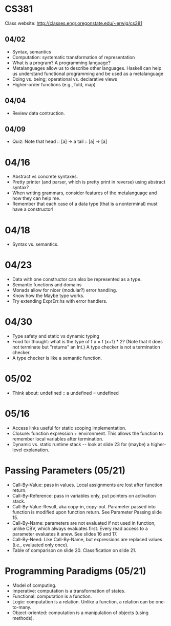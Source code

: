 # CS381

Class website: http://classes.engr.oregonstate.edu/~erwig/cs381

## 04/02
  * Syntax, semantics
  * Computation: systematic transformation of representation
  * What is a program? A programming language?
  * Metalanguages allow us to describe other languages. Haskell can help us
    understand functional programming and be used as a metalanguage
  * Doing vs. being; operational vs. declarative views
  * Higher-order functions (e.g., fold, map)

## 04/04
  * Review data contruction.

## 04/09
  * Quiz: Note that
        head :: [a] -> a
        tail :: [a] -> [a]

# 04/16
  * Abstract vs concrete syntaxes.
  * Pretty printer (and parser, which is pretty print in reverse) using
    abstract syntax?
  * When writing grammars, consider features of the metalanguage and how they
    can help me.
  * Remember that each case of a data type (that is a nonterminal) must have
    a constructor!

# 04/18
  * Syntax vs. semantics.

# 04/23
  * Data with one constructor can also be represented as a type.
  * Semantic functions and domains
  * Monads allow for nicer (modular?) error handling.
  * Know how the Maybe type works.
  * Try extending ExprErr.hs with error handlers.

# 04/30
  * Type safety and static vs dynamic typing
  * Food for thought: what is the type of f x = f (x+1) * 2? (Note that it does
    not terminate but "returns" an Int.) A type checker is not a termination
    checker.
  * A type checker is like a semantic function.

# 05/02
  * Think about:
        undefined :: a
        undefined = undefined

# 05/16
  * Access links useful for static scoping implementation.
  * Closure: function expression + environment. This allows the function to
    remember local variables after termination.
  * Dynamic vs. static runtime stack -- look at slide 23 for (maybe)
    a higher-level explanation.

# Passing Parameters (05/21)
  * Call-By-Value: pass in values. Local assignments are lost after function
    return.
  * Call-By-Reference: pass in variables only, put pointers on activation
    stack.
  * Call-By-Value-Result, aka copy-in, copy-out. Parameter passed into function
    is modified upon function return. See Parameter Passing slide 15.
  * Call-By-Name: parameters are not evaluated if not used in function, unlike
    CBV, which always evaluates first. Every read access to a parameter
    evaluates it anew. See slides 16 and 17.
  * Call-By-Need: Like Call-By-Name, but expressions are replaced values (i.e.,
    evaluated only once).
  * Table of comparison on slide 20. Classification on slide 21.

# Programming Paradigms (05/21)
  * Model of computing.
  * Imperative: computation is a transformation of states.
  * Functional: computation is a function.
  * Logic: computation is a relation. Unlike a function, a relation can be
    one-to-many.
  * Object-oriented: computation is a manipulation of objects (using methods).

<!--
vim: syntax=markdown
vim: expandtab
-->

